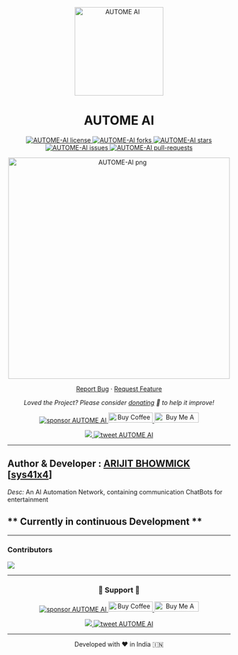 <p align="center">
  <a href="https://github.com/sys41x4/AUTOME-AI">
    <img alt="AUTOME AI" src="/assets/logo.png" width="200" />
  </a>
</p>
<h1 align="center">
  AUTOME AI
</h1>

<p align="center">
<a href="https://github.com/sys41x4/AUTOME-AI/blob/main/LICENSE" target="blank">
<img src="https://img.shields.io/github/license/sys41x4/AUTOME-AI?style=flat-square" alt="AUTOME-AI license" />
</a>
<a href="https://github.com/sys41x4/AUTOME-AI/fork" target="blank">
<img src="https://img.shields.io/github/forks/sys41x4/AUTOME-AI?style=flat-square" alt="AUTOME-AI forks"/>
</a>
<a href="https://github.com/sys41x4/AUTOME-AI/stargazers" target="blank">
<img src="https://img.shields.io/github/stars/sys41x4/AUTOME-AI?style=flat-square" alt="AUTOME-AI stars"/>
</a>
<a href="https://github.com/sys41x4/AUTOME-AI/issues" target="blank">
<img src="https://img.shields.io/github/issues/sys41x4/AUTOME-AI?style=flat-square" alt="AUTOME-AI issues"/>
</a>
<a href="https://github.com/sys41x4/AUTOME-AI/pulls" target="blank">
<img src="https://img.shields.io/github/issues-pr/sys41x4/AUTOME-AI?style=flat-square" alt="AUTOME-AI pull-requests"/>
</a>

</a>
</p>


<p align="center"><img src="/assets/cover_image.png" alt="AUTOME-AI png"  width="500" /></p>


<p align="center">
    <a href="https://github.com/sys41x4/AUTOME-AI/issues/new/choose">Report Bug</a>
    ·
    <a href="https://github.com/sys41x4/AUTOME-AI/issues/new/choose">Request Feature</a>
</p>

<p align="center">
<i>Loved the Project? Please consider <a href="https://paypal.me/sys41x4/10">donating</a>  💸 to help it improve!</i>
</p>

<p align="center">
<a href="https://www.paypal.me/sys41x4"><img src="https://img.shields.io/badge/support-PayPal-blue?logo=PayPal&style=flat-square&label=Donate" alt="sponsor AUTOME AI"/>
</a>
<a href='https://ko-fi.com/sys41x4' target='_blank'><img height='23' width="100" src='https://cdn.ko-fi.com/cdn/kofi3.png?v=2' alt='Buy Coffee for Arijit Bhowmick' />
</a>
<a href="https://www.buymeacoffee.com/sys41x4" target="_blank"><img src="https://cdn.buymeacoffee.com/buttons/default-orange.png" alt="Buy Me A Coffee" height="23" width="100" style="border-radius:1px" />
</p>

<p align="center">
<a href="https://sys41x4.github.io" target="blank">
<img src="https://img.shields.io/website?url=https%3A%2F%2Fsys41x4.github.io&logo=github&style=flat-square" />
</a>
<a href="https://twitter.com/intent/tweet?text=Wow:&url=https://github.com/sys41x4/AUTOME-AI">
<img src="https://img.shields.io/twitter/url?style=social&url=https://github.com/sys41x4/AUTOME-AI" alt="tweet AUTOME AI"/>
</a>
</p>

---
**Author & Developer :** <a href="https://github.com/Arijit-Bhowmick">ARIJIT BHOWMICK</a> [<a href="https://github.com/sys41x4">sys41x4</a>]
---
*Desc:* An AI Automation Network, containing communication ChatBots for entertainment

** Currently in continuous Development **
---


---
### Contributors

<a href="https://github.com/sys41x4/AUTOME-AI/graphs/contributors">
  <img src="https://contrib.rocks/image?repo=sys41x4/AUTOME-AI" />
</a>

---
<h3 align="center">
  🙏 Support 🙏
</h3>

<p align="center">
<a href="https://www.paypal.me/sys41x4"><img src="https://img.shields.io/badge/support-PayPal-blue?logo=PayPal&style=flat-square&label=Donate" alt="sponsor AUTOME AI"/>
</a>
<a href='https://ko-fi.com/sys41x4' target='_blank'><img height='23' width="100" src='https://cdn.ko-fi.com/cdn/kofi3.png?v=2' alt='Buy Coffee for Arijit Bhowmick' />
</a>
<a href="https://www.buymeacoffee.com/sys41x4" target="_blank"><img src="https://cdn.buymeacoffee.com/buttons/default-orange.png" alt="Buy Me A Coffee" height="23" width="100" style="border-radius:1px" />
</p>

<p align="center">
<a href="https://sys41x4.github.io" target="blank">
<img src="https://img.shields.io/website?url=https%3A%2F%2Fsys41x4.github.io&logo=github&style=flat-square" />
</a>
<a href="https://twitter.com/intent/tweet?text=Wow:&url=https://github.com/sys41x4/AUTOME-AI">
<img src="https://img.shields.io/twitter/url?style=social&url=https://github.com/sys41x4/AUTOME-AI" alt="tweet AUTOME AI"/>
</a>
</p>

<hr>
<p align="center">
Developed with ❤️ in India 🇮🇳 
</p>
